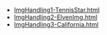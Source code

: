 * [ImgHandling1-TennisStar.html](ImgHandling1-TennisStar.html)
* [ImgHandling2-ElvenImg.html](ImgHandling2-ElvenImg.html)
* [ImgHandling3-California.html](ImgHandling3-California.html)